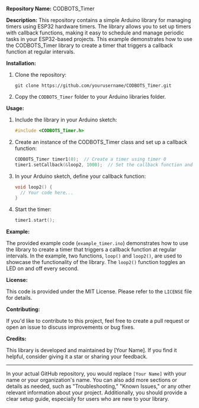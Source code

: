**Repository Name:** CODBOTS_Timer

**Description:** 
This repository contains a simple Arduino library for managing timers using ESP32 hardware timers. The library allows you to set up timers with callback functions, making it easy to schedule and manage periodic tasks in your ESP32-based projects. This example demonstrates how to use the CODBOTS_Timer library to create a timer that triggers a callback function at regular intervals.

**Installation:**

1. Clone the repository:
   ```
   git clone https://github.com/yourusername/CODBOTS_Timer.git
   ```

2. Copy the `CODBOTS_Timer` folder to your Arduino libraries folder.

**Usage:**
1. Include the library in your Arduino sketch:
   ```cpp
   #include <CODBOTS_Timer.h>
   ```

2. Create an instance of the CODBOTS_Timer class and set up a callback function:
   ```cpp
   CODBOTS_Timer timer1(0);  // Create a timer using timer 0
   timer1.setCallback(&loop2, 1000);  // Set the callback function and delay (1000 ms)
   ```

3. In your Arduino sketch, define your callback function:
   ```cpp
   void loop2() {
     // Your code here...
   }
   ```

4. Start the timer:
   ```cpp
   timer1.start();
   ```

**Example:**

The provided example code (`example_timer.ino`) demonstrates how to use the library to create a timer that triggers a callback function at regular intervals. In the example, two functions, `loop()` and `loop2()`, are used to showcase the functionality of the library. The `loop2()` function toggles an LED on and off every second.

**License:**

This code is provided under the MIT License. Please refer to the `LICENSE` file for details.

**Contributing:**

If you'd like to contribute to this project, feel free to create a pull request or open an issue to discuss improvements or bug fixes.

**Credits:**

This library is developed and maintained by [Your Name]. If you find it helpful, consider giving it a star or sharing your feedback.

---

In your actual GitHub repository, you would replace `[Your Name]` with your name or your organization's name. You can also add more sections or details as needed, such as "Troubleshooting," "Known Issues," or any other relevant information about your project. Additionally, you should provide a clear setup guide, especially for users who are new to your library.
